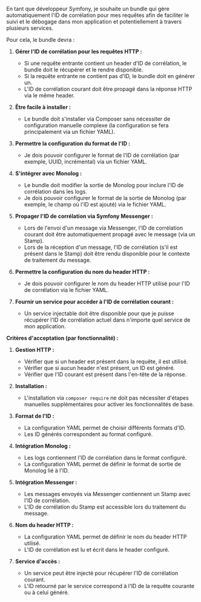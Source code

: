 En tant que développeur Symfony, je souhaite un bundle qui gère automatiquement l'ID de corrélation pour mes requêtes afin de faciliter le suivi et le débogage dans mon application et potentiellement à travers plusieurs services.

Pour cela, le bundle devra :

1.  **Gérer l'ID de corrélation pour les requêtes HTTP :**
    * Si une requête entrante contient un header d'ID de corrélation, le bundle doit le récupérer et le rendre disponible.
    * Si la requête entrante ne contient pas d'ID, le bundle doit en générer un.
    * L'ID de corrélation courant doit être propagé dans la réponse HTTP via le même header.

2.  **Être facile à installer :**
    * Le bundle doit s'installer via Composer sans nécessiter de configuration manuelle complexe (la configuration se fera principalement via un fichier YAML).

3.  **Permettre la configuration du format de l'ID :**
    * Je dois pouvoir configurer le format de l'ID de corrélation (par exemple, UUID, incrémental) via un fichier YAML.

4.  **S'intégrer avec Monolog :**
    * Le bundle doit modifier la sortie de Monolog pour inclure l'ID de corrélation dans les logs.
    * Je dois pouvoir configurer le format de la sortie de Monolog (par exemple, le champ où l'ID est ajouté) via le fichier YAML.

5.  **Propager l'ID de corrélation via Symfony Messenger :**
    * Lors de l'envoi d'un message via Messenger, l'ID de corrélation courant doit être automatiquement propagé avec le message (via un Stamp).
    * Lors de la réception d'un message, l'ID de corrélation (s'il est présent dans le Stamp) doit être rendu disponible pour le contexte de traitement du message.

6.  **Permettre la configuration du nom du header HTTP :**
    * Je dois pouvoir configurer le nom du header HTTP utilisé pour l'ID de corrélation via le fichier YAML.

7.  **Fournir un service pour accéder à l'ID de corrélation courant :**
    * Un service injectable doit être disponible pour que je puisse récupérer l'ID de corrélation actuel dans n'importe quel service de mon application.

**Critères d'acceptation (par fonctionnalité) :**

1.  **Gestion HTTP :**
    * Vérifier que si un header est présent dans la requête, il est utilisé.
    * Vérifier que si aucun header n'est présent, un ID est généré.
    * Vérifier que l'ID courant est présent dans l'en-tête de la réponse.

2.  **Installation :**
    * L'installation via `composer require` ne doit pas nécessiter d'étapes manuelles supplémentaires pour activer les fonctionnalités de base.

3.  **Format de l'ID :**
    * La configuration YAML permet de choisir différents formats d'ID.
    * Les ID générés correspondent au format configuré.

4.  **Intégration Monolog :**
    * Les logs contiennent l'ID de corrélation dans le format configuré.
    * La configuration YAML permet de définir le format de sortie de Monolog lié à l'ID.

5.  **Intégration Messenger :**
    * Les messages envoyés via Messenger contiennent un Stamp avec l'ID de corrélation.
    * L'ID de corrélation du Stamp est accessible lors du traitement du message.

6.  **Nom du header HTTP :**
    * La configuration YAML permet de définir le nom du header HTTP utilisé.
    * L'ID de corrélation est lu et écrit dans le header configuré.

7.  **Service d'accès :**
    * Un service peut être injecté pour récupérer l'ID de corrélation courant.
    * L'ID retourné par le service correspond à l'ID de la requête courante ou à celui généré.
